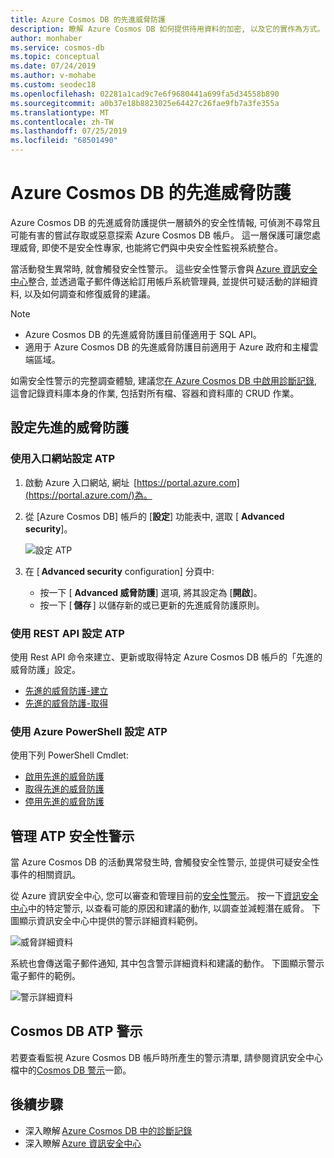 ```yaml
---
title: Azure Cosmos DB 的先進威脅防護
description: 瞭解 Azure Cosmos DB 如何提供待用資料的加密, 以及它的實作為方式。
author: monhaber
ms.service: cosmos-db
ms.topic: conceptual
ms.date: 07/24/2019
ms.author: v-mohabe
ms.custom: seodec18
ms.openlocfilehash: 02281a1cad9c7e6f9680441a699fa5d34558b890
ms.sourcegitcommit: a0b37e18b8823025e64427c26fae9fb7a3fe355a
ms.translationtype: MT
ms.contentlocale: zh-TW
ms.lasthandoff: 07/25/2019
ms.locfileid: "68501490"
---
```

# <a name="advanced-threat-protection-for-azure-cosmos-db"></a>Azure Cosmos DB 的先進威脅防護

Azure Cosmos DB 的先進威脅防護提供一層額外的安全性情報, 可偵測不尋常且可能有害的嘗試存取或惡意探索 Azure Cosmos DB 帳戶。 這一層保護可讓您處理威脅, 即使不是安全性專家, 也能將它們與中央安全性監視系統整合。

當活動發生異常時, 就會觸發安全性警示。 這些安全性警示會與 [Azure 資訊安全中心](https://azure.microsoft.com/services/security-center/)整合, 並透過電子郵件傳送給訂用帳戶系統管理員, 並提供可疑活動的詳細資料, 以及如何調查和修復威脅的建議。

> [!NOTE]
>
> * Azure Cosmos DB 的先進威脅防護目前僅適用于 SQL API。
> * 適用于 Azure Cosmos DB 的先進威脅防護目前適用于 Azure 政府和主權雲端區域。

如需安全性警示的完整調查體驗, 建議您[在 Azure Cosmos DB 中啟用診斷記錄](https://docs.microsoft.com/azure/cosmos-db/logging), 這會記錄資料庫本身的作業, 包括對所有檔、容器和資料庫的 CRUD 作業。

## <a name="set-up-advanced-threat-protection"></a>設定先進的威脅防護

### <a name="set-up-atp-using-the-portal"></a>使用入口網站設定 ATP

1. 啟動 Azure 入口網站, 網址  [https://portal.azure.com](https://portal.azure.com/)為。

2. 從 [Azure Cosmos DB] 帳戶的 [**設定**] 功能表中, 選取 [ **Advanced security**]。

    ![設定 ATP](./media/cosmos-db-advanced-threat-protection/cosmos-db-atp.png)

3. 在 [ **Advanced security** configuration] 分頁中:

    * 按一下 [ **Advanced 威脅防護**] 選項, 將其設定為 [**開啟**]。
    * 按一下 [ **儲存** ] 以儲存新的或已更新的先進威脅防護原則。   

### <a name="set-up-atp-using-rest-api"></a>使用 REST API 設定 ATP

使用 Rest API 命令來建立、更新或取得特定 Azure Cosmos DB 帳戶的「先進的威脅防護」設定。

* [先進的威脅防護-建立](https://go.microsoft.com/fwlink/?linkid=2099745)
* [先進的威脅防護-取得](https://go.microsoft.com/fwlink/?linkid=2099643)

### <a name="set-up-atp-using-azure-powershell"></a>使用 Azure PowerShell 設定 ATP

使用下列 PowerShell Cmdlet:

* [啟用先進的威脅防護](https://go.microsoft.com/fwlink/?linkid=2099607&clcid=0x409)
* [取得先進的威脅防護](https://go.microsoft.com/fwlink/?linkid=2099608&clcid=0x409)
* [停用先進的威脅防護](https://go.microsoft.com/fwlink/?linkid=2099709&clcid=0x409)

## <a name="manage-atp-security-alerts"></a>管理 ATP 安全性警示

當 Azure Cosmos DB 的活動異常發生時, 會觸發安全性警示, 並提供可疑安全性事件的相關資訊。 

 從 Azure 資訊安全中心, 您可以審查和管理目前的[安全性警示](../security-center/security-center-alerts-overview.md)。  按一下[資訊安全中心](https://ms.portal.azure.com/#blade/Microsoft_Azure_Security/SecurityMenuBlade/0)中的特定警示, 以查看可能的原因和建議的動作, 以調查並減輕潛在威脅。 下圖顯示資訊安全中心中提供的警示詳細資料範例。

 ![威脅詳細資料](./media/cosmos-db-advanced-threat-protection/cosmos-db-alert-details.png)

系統也會傳送電子郵件通知, 其中包含警示詳細資料和建議的動作。 下圖顯示警示電子郵件的範例。

 ![警示詳細資料](./media/cosmos-db-advanced-threat-protection/cosmos-db-alert.png)

## <a name="cosmos-db-atp-alerts"></a>Cosmos DB ATP 警示

 若要查看監視 Azure Cosmos DB 帳戶時所產生的警示清單, 請參閱資訊安全中心檔中的[Cosmos DB 警示](../security-center/security-center-alerts-data-services.md#cosmos-db)一節。

## <a name="next-steps"></a>後續步驟

* 深入瞭解 [Azure Cosmos DB 中的診斷記錄](https://docs.microsoft.com/azure/cosmos-db/logging#turn-on-logging-in-the-azure-portal)
* 深入瞭解 [Azure 資訊安全中心](https://docs.microsoft.com/azure/security-center/security-center-intro)
